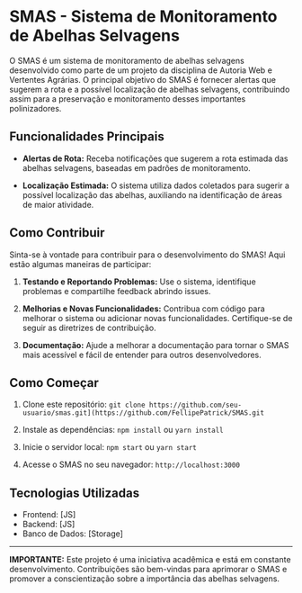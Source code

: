 # SMAS - Sistema de Monitoramento de Abelhas Selvagens

O SMAS é um sistema de monitoramento de abelhas selvagens desenvolvido como parte de um projeto da disciplina de Autoria Web e Vertentes Agrárias. O principal objetivo do SMAS é fornecer alertas que sugerem a rota e a possível localização de abelhas selvagens, contribuindo assim para a preservação e monitoramento desses importantes polinizadores.

## Funcionalidades Principais

- **Alertas de Rota:** Receba notificações que sugerem a rota estimada das abelhas selvagens, baseadas em padrões de monitoramento.

- **Localização Estimada:** O sistema utiliza dados coletados para sugerir a possível localização das abelhas, auxiliando na identificação de áreas de maior atividade.

## Como Contribuir

Sinta-se à vontade para contribuir para o desenvolvimento do SMAS! Aqui estão algumas maneiras de participar:

1. **Testando e Reportando Problemas:** Use o sistema, identifique problemas e compartilhe feedback abrindo issues.

2. **Melhorias e Novas Funcionalidades:** Contribua com código para melhorar o sistema ou adicionar novas funcionalidades. Certifique-se de seguir as diretrizes de contribuição.

3. **Documentação:** Ajude a melhorar a documentação para tornar o SMAS mais acessível e fácil de entender para outros desenvolvedores.

## Como Começar

1. Clone este repositório: `git clone https://github.com/seu-usuario/smas.git](https://github.com/FellipePatrick/SMAS.git`

2. Instale as dependências: `npm install` ou `yarn install`

3. Inicie o servidor local: `npm start` ou `yarn start`

4. Acesse o SMAS no seu navegador: `http://localhost:3000`

## Tecnologias Utilizadas

- Frontend: [JS]
- Backend: [JS]
- Banco de Dados: [Storage]


---

**IMPORTANTE:** Este projeto é uma iniciativa acadêmica e está em constante desenvolvimento. Contribuições são bem-vindas para aprimorar o SMAS e promover a conscientização sobre a importância das abelhas selvagens.

